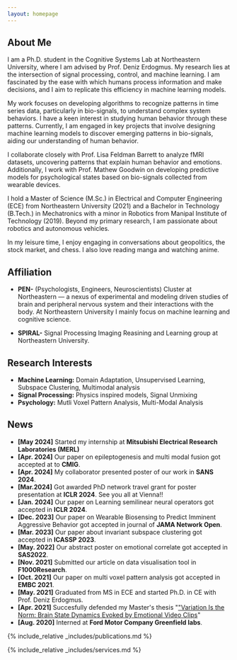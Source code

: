 ```yaml
---
layout: homepage
---
```


## About Me

I am a Ph.D. student in the Cognitive Systems Lab at Northeastern University, where I am advised by Prof. Deniz Erdogmus. My research lies at the intersection of signal processing, control, and machine learning. I am fascinated by the ease with which humans process information and make decisions, and I aim to replicate this efficiency in machine learning models.

My work focuses on developing algorithms to recognize patterns in time series data, particularly in bio-signals, to understand complex system behaviors. I have a keen interest in studying human behavior through these patterns. Currently, I am engaged in key projects that involve designing machine learning models to discover emerging patterns in bio-signals, aiding our understanding of human behavior.

I collaborate closely with Prof. Lisa Feldman Barrett to analyze fMRI datasets, uncovering patterns that explain human behavior and emotions. Additionally, I work with Prof. Mathew Goodwin on developing predictive models for psychological states based on bio-signals collected from wearable devices.

I hold a Master of Science (M.Sc.) in Electrical and Computer Engineering (ECE) from Northeastern University (2021) and a Bachelor in Technology (B.Tech.) in Mechatronics with a minor in Robotics from Manipal Institute of Technology (2019). Beyond my primary research, I am passionate about robotics and autonomous vehicles.

In my leisure time, I enjoy engaging in conversations about geopolitics, the stock market, and chess. I also love reading manga and watching anime.

## Affiliation
- **PEN-**  (Psychologists, Engineers, Neuroscientists) Cluster at Northeastern — a nexus of experimental and modeling driven studies of brain and peripheral nervous system and their interactions with the body. At Northeastern University I mainly focus on machine learning and cognitive science.
  
- **SPIRAL-** Signal Processing Imaging Reasining and Learning group at Northeastern University.

## Research Interests
 
- **Machine Learning:** Domain Adaptation, Unsupervised Learning, Subspace Clustering, Multimodal analysis
- **Signal Processing:** Physics inspired models, Signal Unmixing
- **Psychology:** Mutli Voxel Pattern Analysis, Multi-Modal Analysis

## News
- **[May 2024]** Started my internship at **Mitsubishi Electrical Research Laboratories (MERL)**
- **[Apr. 2024]** Our paper on epileptogenesis and multi modal fusion got accepted at to **CMIG**.
- **[Apr. 2024]** My collaborator presented poster of our work in **SANS 2024**.
- **[Mar.2024]** Got awarded PhD network travel grant for poster presentation at **ICLR 2024**. See you all at Vienna!!
- **[Jan. 2024]** Our paper on Learning semilinear neural operators got accepted in **ICLR 2024**.
- **[Dec. 2023]** Our paper on Wearable Biosensing to Predict Imminent Aggressive Behavior got accepted in journal of **JAMA Network Open**.
- **[Mar. 2023]** Our paper about invariant subspace clustering got accepted in **ICASSP 2023**.
- **[May. 2022]** Our abstract poster on emotional correlate got accepted in **SAS2022**.
- **[Nov. 2021]** Submitted our article on data visualisation tool in **F1000Research**. 
- **[Oct. 2021]** Our paper on multi voxel pattern analysis got accepted in **EMBC 2021**.
- **[May. 2021]** Graduated from MS in ECE and started Ph.D. in CE with Prof. Deniz Erdogmus.
- **[Apr. 2021]** Succesfully defended my Master's thesis "<a href = "https://www.khoury.northeastern.edu/people/matthew-goodwin/">"Variation Is the Norm: Brain State Dynamics Evoked by Emotional Video Clips</a>"
- **[Aug. 2020]** Interned at <strong>Ford Motor Company Greenfield labs</strong>.  


{% include_relative _includes/publications.md %}

{% include_relative _includes/services.md %}
